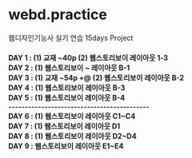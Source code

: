 # webd.practice
웹디자인기능사 실기 연습 15days Project

<h4> 
  DAY 1 : (1) 교재 ~40p (2) 웹스토리보이 레이아웃 1-3 <br> 
DAY 2 : (1) 웹스토리보이 ~ 레이아웃 B-1    <br>
DAY 3 : (1) 교재 ~54p +@ (2) 웹스토리보이 레이아웃 B-2 <br>
DAY 4 : (1) 웹스토리보이 레이아웃 B-3 <br>
DAY 5 : (1) 웹스토리보이 레이아웃 B-4 <br>
-------------------------------------------<br>
DAY 6 : (1) 웹스토리보이 레이아웃 C1~C4 <br>
DAY 7 : (1) 웹스토리보이 레이아웃 D1 <br>
DAY 8 : (1) 웹스토리보이 레이아웃 D2~D4 <br>
DAY 9 : 웹스토리보이 레이아웃 E1~E4 <br> 

</h4>

